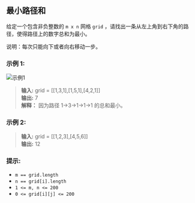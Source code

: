 ## 最小路径和

给定一个包含非负整数的 `m x n` 网格 `grid` ，请找出一条从左上角到右下角的路径，使得路径上的数字总和为最小。

说明：每次只能向下或者向右移动一步。

### 示例 1:
![示例1](https://assets.leetcode.com/uploads/2020/11/05/minpath.jpg)
> **输入:** grid = [[1,3,1],[1,5,1],[4,2,1]]                    
> **输出:** 7  
> **解释：** 因为路径 1→3→1→1→1 的总和最小。

### 示例 2:

> **输入:** grid = [[1,2,3],[4,5,6]]                       
> **输出:** 12

### 提示:

* `m == grid.length`
* `n == grid[i].length`
* `1 <= m, n <= 200`
* `0 <= grid[i][j] <= 200`